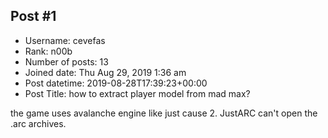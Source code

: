 ## Post #1
- Username: cevefas
- Rank: n00b
- Number of posts: 13
- Joined date: Thu Aug 29, 2019 1:36 am
- Post datetime: 2019-08-28T17:39:23+00:00
- Post Title: how to extract player model from mad max?

the game uses avalanche engine like just cause 2. JustARC can't open the .arc archives.
